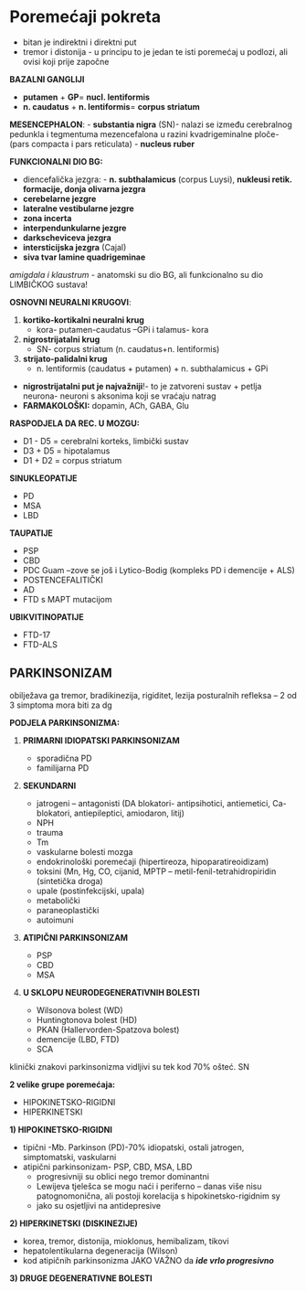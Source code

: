 # Poremećaji pokreta

 - bitan je indirektni i direktni put
 - tremor i distonija - u principu to je jedan te isti poremećaj u podlozi, ali ovisi koji prije započne

**BAZALNI GANGLIJI**
- **putamen** + **GP**= **nucl. lentiformis**
- **n. caudatus** + **n. lentiformis**= **corpus striatum** 

**MESENCEPHALON**: 
	- **substantia nigra** (SN)- nalazi se između cerebralnog pedunkla i tegmentuma mezencefalona u razini kvadrigeminalne ploče- (pars compacta i pars reticulata)
	- **nucleus ruber**

**FUNKCIONALNI DIO BG:**
- diencefalička jezgra: - **n. subthalamicus** (corpus Luysi), **nukleusi retik. formacije, donja olivarna jezgra**
- **cerebelarne jezgre**
- **lateralne vestibularne jezgre**
- **zona incerta**
- **interpendunkularne jezgre**
- **darkscheviceva jezgra**
- **intersticijska jezgra** (Cajal)
- **siva tvar lamine quadrigeminae**

*amigdala i klaustrum* - anatomski su dio BG, ali funkcionalno su dio LIMBIČKOG sustava!

**OSNOVNI NEURALNI KRUGOVI**:
1) **kortiko-kortikalni neuralni krug**
	- kora- putamen-caudatus –GPi i talamus- kora
2) **nigrostrijatalni krug**
	- SN- corpus striatum (n. caudatus+n. lentiformis)
3) **strijato-palidalni krug**
	- n. lentiformis (caudatus + putamen) + n. subthalamicus +  GPi

- **nigrostrijatalni put je najvažniji**!- to je zatvoreni sustav + petlja neurona- neuroni s aksonima koji se vraćaju natrag
- **FARMAKOLOŠKI:** dopamin, ACh, GABA, Glu

**RASPODJELA DA REC. U MOZGU:**
- D1 - D5 = cerebralni korteks, limbički sustav
- D3 + D5 = hipotalamus
- D1 + D2 = corpus striatum

**SINUKLEOPATIJE**
- PD
- MSA
- LBD

**TAUPATIJE**
- PSP
- CBD
- PDC Guam –zove se još i Lytico-Bodig (kompleks PD i demencije + ALS)
- POSTENCEFALITIČKI
- AD
- FTD s MAPT mutacijom

**UBIKVITINOPATIJE**
- FTD-17
- FTD-ALS

## PARKINSONIZAM
obilježava ga tremor, bradikinezija, rigiditet, lezija posturalnih refleksa – 2 od 3 simptoma mora biti za dg

**PODJELA PARKINSONIZMA:**

1) **PRIMARNI IDIOPATSKI PARKINSONIZAM**

	- sporadična PD
	- familijarna PD

2) **SEKUNDARNI**
	- jatrogeni – antagonisti (DA blokatori- antipsihotici, antiemetici, Ca- blokatori, antiepileptici, amiodaron, litij)
	- NPH
	- trauma
	- Tm
	- vaskularne bolesti mozga
	- endokrinološki poremećaji (hipertireoza, hipoparatireoidizam)
	- toksini (Mn, Hg, CO, cijanid, MPTP – metil-fenil-tetrahidropiridin (sintetička droga)
	- upale (postinfekcijski, upala)
	- metabolički
	- paraneoplastički
	- autoimuni
3) **ATIPIČNI PARKINSONIZAM**
	- PSP
	- CBD
	- MSA

4) **U SKLOPU NEURODEGENERATIVNIH BOLESTI**
	- Wilsonova bolest (WD)
	- Huntingtonova bolest (HD)
	- PKAN (Hallervorden-Spatzova bolest)
	- demencije (LBD, FTD)
	- SCA

klinički znakovi parkinsonizma vidljivi su tek kod 70% ošteć. SN

**2 velike grupe poremećaja:** 
- HIPOKINETSKO-RIGIDNI
- HIPERKINETSKI

**1) HIPOKINETSKO-RIGIDNI**
- tipični -Mb. Parkinson (PD)-70% idiopatski, ostali jatrogen, simptomatski, vaskularni
- atipični parkinsonizam- PSP, CBD, MSA, LBD
	- progresivniji su oblici nego tremor dominantni
	- Lewijeva tjelešca se mogu naći i periferno – danas više nisu patognomonična, ali postoji korelacija s hipokinetsko-rigidnim sy
	- jako su osjetljivi na antidepresive

**2) HIPERKINETSKI (DISKINEZIJE)**
- korea, tremor, distonija, mioklonus, hemibalizam, tikovi
- hepatolentikularna degeneracija (Wilson)
- kod atipičnih parkinsonizma JAKO VAŽNO da **_ide vrlo progresivno_**

**3) DRUGE DEGENERATIVNE BOLESTI**
